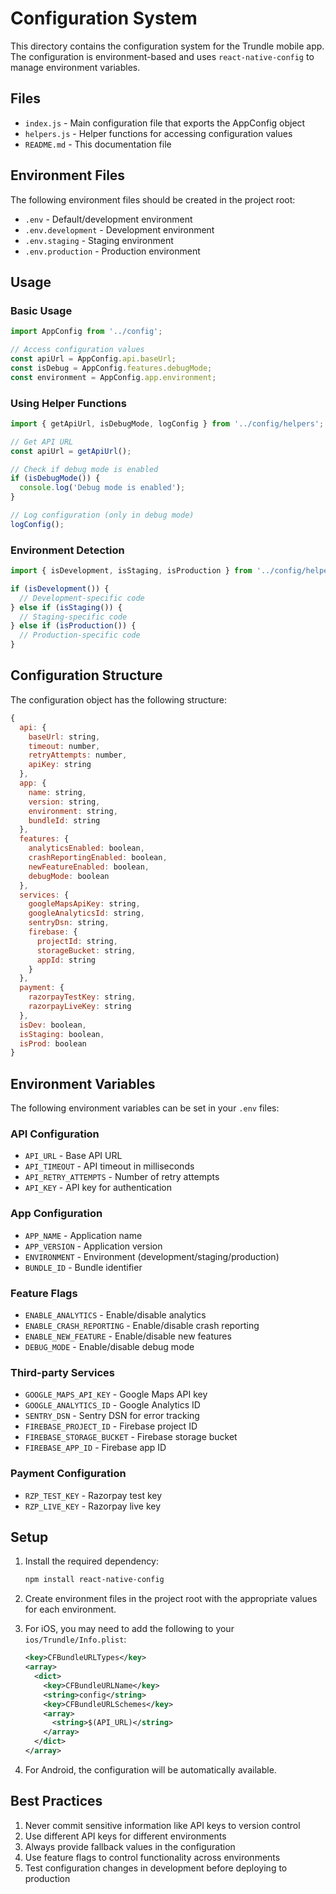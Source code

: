 # Configuration System

This directory contains the configuration system for the Trundle mobile app. The configuration is environment-based and uses `react-native-config` to manage environment variables.

## Files

- `index.js` - Main configuration file that exports the AppConfig object
- `helpers.js` - Helper functions for accessing configuration values
- `README.md` - This documentation file

## Environment Files

The following environment files should be created in the project root:

- `.env` - Default/development environment
- `.env.development` - Development environment
- `.env.staging` - Staging environment  
- `.env.production` - Production environment

## Usage

### Basic Usage

```javascript
import AppConfig from '../config';

// Access configuration values
const apiUrl = AppConfig.api.baseUrl;
const isDebug = AppConfig.features.debugMode;
const environment = AppConfig.app.environment;
```

### Using Helper Functions

```javascript
import { getApiUrl, isDebugMode, logConfig } from '../config/helpers';

// Get API URL
const apiUrl = getApiUrl();

// Check if debug mode is enabled
if (isDebugMode()) {
  console.log('Debug mode is enabled');
}

// Log configuration (only in debug mode)
logConfig();
```

### Environment Detection

```javascript
import { isDevelopment, isStaging, isProduction } from '../config/helpers';

if (isDevelopment()) {
  // Development-specific code
} else if (isStaging()) {
  // Staging-specific code
} else if (isProduction()) {
  // Production-specific code
}
```

## Configuration Structure

The configuration object has the following structure:

```javascript
{
  api: {
    baseUrl: string,
    timeout: number,
    retryAttempts: number,
    apiKey: string
  },
  app: {
    name: string,
    version: string,
    environment: string,
    bundleId: string
  },
  features: {
    analyticsEnabled: boolean,
    crashReportingEnabled: boolean,
    newFeatureEnabled: boolean,
    debugMode: boolean
  },
  services: {
    googleMapsApiKey: string,
    googleAnalyticsId: string,
    sentryDsn: string,
    firebase: {
      projectId: string,
      storageBucket: string,
      appId: string
    }
  },
  payment: {
    razorpayTestKey: string,
    razorpayLiveKey: string
  },
  isDev: boolean,
  isStaging: boolean,
  isProd: boolean
}
```

## Environment Variables

The following environment variables can be set in your `.env` files:

### API Configuration
- `API_URL` - Base API URL
- `API_TIMEOUT` - API timeout in milliseconds
- `API_RETRY_ATTEMPTS` - Number of retry attempts
- `API_KEY` - API key for authentication

### App Configuration
- `APP_NAME` - Application name
- `APP_VERSION` - Application version
- `ENVIRONMENT` - Environment (development/staging/production)
- `BUNDLE_ID` - Bundle identifier

### Feature Flags
- `ENABLE_ANALYTICS` - Enable/disable analytics
- `ENABLE_CRASH_REPORTING` - Enable/disable crash reporting
- `ENABLE_NEW_FEATURE` - Enable/disable new features
- `DEBUG_MODE` - Enable/disable debug mode

### Third-party Services
- `GOOGLE_MAPS_API_KEY` - Google Maps API key
- `GOOGLE_ANALYTICS_ID` - Google Analytics ID
- `SENTRY_DSN` - Sentry DSN for error tracking
- `FIREBASE_PROJECT_ID` - Firebase project ID
- `FIREBASE_STORAGE_BUCKET` - Firebase storage bucket
- `FIREBASE_APP_ID` - Firebase app ID

### Payment Configuration
- `RZP_TEST_KEY` - Razorpay test key
- `RZP_LIVE_KEY` - Razorpay live key

## Setup

1. Install the required dependency:
   ```bash
   npm install react-native-config
   ```

2. Create environment files in the project root with the appropriate values for each environment.

3. For iOS, you may need to add the following to your `ios/Trundle/Info.plist`:
   ```xml
   <key>CFBundleURLTypes</key>
   <array>
     <dict>
       <key>CFBundleURLName</key>
       <string>config</string>
       <key>CFBundleURLSchemes</key>
       <array>
         <string>$(API_URL)</string>
       </array>
     </dict>
   </array>
   ```

4. For Android, the configuration will be automatically available.

## Best Practices

1. Never commit sensitive information like API keys to version control
2. Use different API keys for different environments
3. Always provide fallback values in the configuration
4. Use feature flags to control functionality across environments
5. Test configuration changes in development before deploying to production

